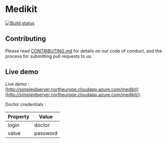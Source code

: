 # Medikit

[![Build status](https://ci.appveyor.com/api/projects/status/9o0464me7554nla1?svg=true)](https://ci.appveyor.com/project/simpleidserver/medikit)

## Contributing

Please read [CONTRIBUTING.md](CONTRIBUTING.md) for details on our code of conduct, and the process for submitting pull requests to us.

## Live demo

Live demo : [http://simpleidserver.northeurope.cloudapp.azure.com/medikit](http://simpleidserver.northeurope.cloudapp.azure.com/medikit/).

Doctor credentials :

| Property      |      Value      |
|---------------|-----------------|
| login         | doctor		  |
| value         | password        |